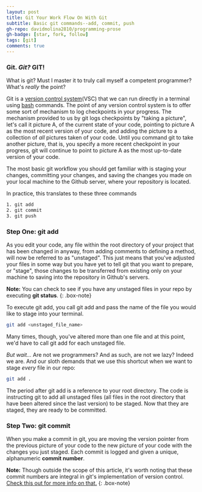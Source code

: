 ```yaml
---
layout: post
title: Git Your Work Flow On With Git
subtitle: Basic git commands--add, commit, push
gh-repo: davidmolina2810/programming-prose
gh-badge: [star, fork, follow]
tags: [git]
comments: true
---
```


### Git. _Git?_ **GIT!**
What is git? Must I master it to truly call myself a competent programmer?
What's _really_ the point?

Git is a [version control system](https://www.geeksforgeeks.org/version-control-systems/#:~:text=Version%20control%20systems%20are%20a,(snapshots)%20of%20the%20project.)(VSC) that we can run directly in a terminal using [bash](https://en.wikipedia.org/wiki/Bash_(Unix_shell)) commands. The point of any version control system is to offer some sort of mechanism to log checkpoints in your progress.
The mechanism provided to us by git logs checkpoints by "taking a picture", let's call it picture A, of the current state of your code, pointing to picture A as the most recent version of your code, and adding the picture to a collection of _all_ pictures taken of your code. Until you command git to take another picture, that is, you specify a more recent checkpoint in your progress, git will continue to point to picture A as the most up-to-date version of your code. 

The most basic git workflow you should get familiar with is staging your changes, committing your changes, and saving the changes you made on your local machine to the Github server, where your repository is located. 

In practice, this translates to these three commands

```bash
1. git add
2. git commit
3. git push
```

### Step One: git add

As you edit your code, any file within the root directory of your project that has been changed in anyway, from adding comments to defining a method, will now be referred to as "unstaged". This just means that you've adjusted your files in some way but you have yet to tell git that you want to prepare, or "stage", those changes to be transferred from existing only on your machine to saving into the repository in Github's servers.

**Note:** You can check to see if you have any unstaged files in your repo by executing **git status**.
{: .box-note}

To execute git add, you call git add and pass the name of the file you would like to stage into your terminal.

```bash
git add <unstaged_file_name>
```
Many times, though, you've altered more than one file and at this point, we'd have to call git add for each unstaged file. 

_But wait..._ Are not we programmers? And as such, are not we lazy? 
Indeed we are. And our sloth demands that we use this shortcut when we want to stage _every_ file in our repo:

```bash
git add .
```
The period after git add is a reference to your root directory. The code is instructing git to add all unstaged files (all files in the root directory that have been altered since the last version) to be staged. Now that they are staged, they are ready to be committed.

### Step Two: git commit

When you make a commit in git, you are moving the version pointer from the previous picture of your code to the new picture of your code with the changes you just staged. Each commit is logged and given a unique, alphanumeric **commit number**.


**Note:** Though outside the scope of this article, it's worth noting that these commit numbers are integral in git's implementation of version control. [Check this out for more info on that.](https://www.freecodecamp.org/news/the-ultimate-guide-to-git-reset-and-git-revert/) 
{: .box-note}

